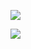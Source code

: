 <a href="https://codeclimate.com/github/Elsidora/frontend-project-lvl1/maintainability"><img src="https://api.codeclimate.com/v1/badges/f656cceb273838a209f4/maintainability" /></a>

<a href="https://codeclimate.com/github/Elsidora/frontend-project-lvl1/test_coverage"><img src="https://api.codeclimate.com/v1/badges/f656cceb273838a209f4/test_coverage" /></a>